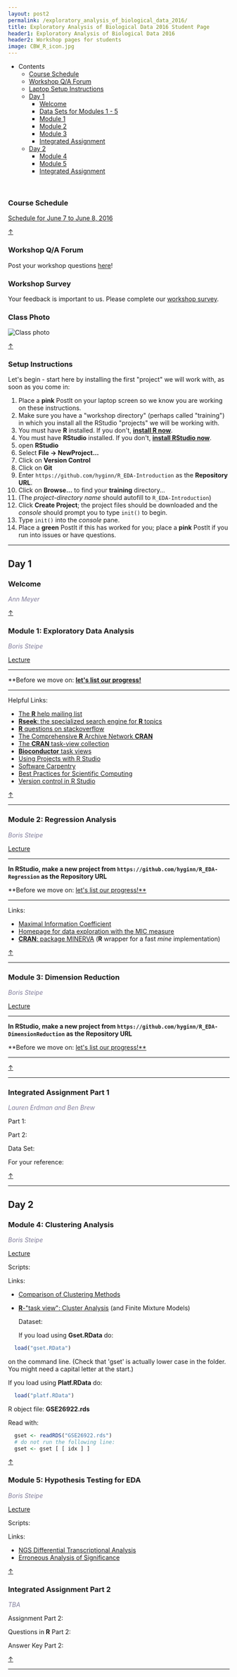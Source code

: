 ```yaml
---
layout: post2
permalink: /exploratory_analysis_of_biological_data_2016/
title: Exploratory Analysis of Biological Data 2016 Student Page
header1: Exploratory Analysis of Biological Data 2016
header2: Workshop pages for students
image: CBW_R_icon.jpg
---
```


<ul id="navmenu">
  <li><a id="back_to_top">Contents</a>
     <ul class="sub1">
     <li><a href="#course_schedule">Course Schedule</a></li>
     <li><a href="#q_a_forum">Workshop Q/A Forum</a></li>
     <li><a href="#setup">Laptop Setup Instructions</a></li>
      <li><a href="#day1">Day 1</a>
         <ul class="sub2">  
           <li><a href="#welcome">Welcome</a></li>
           <li><a href="#data_sets">Data Sets for Modules 1 - 5</a></li>
           <li><a href="#module_1">Module 1</a></li>
           <li><a href="#module_2">Module 2</a></li>
           <li><a href="#module_3">Module 3</a></li>
           <li><a href="#assignment1">Integrated Assignment</a></li>
        </ul>
      </li>
       <li><a href="#day_2">Day 2</a>
          <ul class="sub2">
             <li><a href="#module_4">Module 4</a></li>
             <li><a href="#module_5">Module 5</a></li>
             <li><a href="#assignment2">Integrated Assignment</a></li>
           </ul>
       </li>
    </ul>
  </li>
</ul>  

<br>

###  Course Schedule  <a id="course_schedule"></a>

  <a href="http://bioinformatics-ca.github.io/2016_workshops/Stats/Stats_2016_Schedule_v1.pdf">Schedule for June 7 to June 8, 2016</a>

[&uarr;](#back_to_top)

###  Workshop Q/A Forum <a id="q_a_forum"></a>

  Post your workshop questions <a href="http://noteapp.com/EDAinR">here</a>!
  
### Workshop Survey

Your feedback is important to us.  Please complete our [workshop survey](https://www.surveymonkey.com/r/2C5BTPB).
  
### Class Photo

![Class photo](https://bioinformatics-ca.github.io/2016_workshops/Stats/CBW-June-7.jpeg)

[&uarr;](#back_to_top)

### Setup Instructions <a id="setup"></a>


Let's begin - start here by installing the first "project" we will work with, as soon as you come in:

1. Place a **pink** PostIt on your laptop screen so we know you are working on these instructions.
2. Make sure you have a "workshop directory" (perhaps called "training") in which you install all the RStudio "projects" we will be working with.
3. You must have **R** installed. If you don't, [**install R now**](http://cran.utstat.utoronto.ca/).
4. You must have **RStudio** installed. If you don't, [**install RStudio now**](https://www.rstudio.com/products/rstudio/download/).
5. open **RStudio**
6. Select **File &rarr; NewProject...**
7. Click on **Version Control**
8. Click on **Git**
9. Enter `https://github.com/hyginn/R_EDA-Introduction` as the **Repository URL**.
10. Click on **Browse...** to find your **training** directory...
11. (The *project-directory name* should autofill to `R_EDA-Introduction`)
12. Click **Create Project**; the project files should be downloaded and the *console* should prompt you to type `init()` to begin.
13. Type `init()` into the *console* pane.
14. Place a **green** PostIt if this has worked for you; place a **pink** PostIt if you run into issues or have questions.

---
<!--
##### Difference Between **R** and **RStudio**
<br>
**RStudio** doesn't know where libraries are installed, when they are not installed through the **RStudio** package manager. To tell **RStudio** the location, you can define the path in a startup file. Create a file called .Renviron . Inside there:

```r
R_LIBS=<R Library Path of other installed packages>
```

That was the problem when students installed things in **RStudio** at the command line using the **R** command <code>install.package()</code>.

... or you could use the package manger to install libraries.

##### Syntax highlighting
<br>
... of scripts in the **R** editor does not seem to work under Windows. If you want highlighted syntax, use **RStudio** instead.


###  Pre-workshop Tutorials <a id="pre_readings"></a>

  You need to be familiar with the material covered in the Introduction to **R** tutorial, below. The tutorial should be very accessible even if you have never used R before.
  
* The [Introduction to **R** tutorial](http://steipe.biochemistry.utoronto.ca/abc/index.php/R_tutorial) 
* The [R command cheat sheet](../../resources/R_Short-refcard.pdf)

[&uarr;](#back_to_top)

***
-->

##  Day 1 <a id="day_1"></a>

###  Welcome <a id="welcome"></a>

  *<font color="#827e9c">Ann Meyer</font>* 
<br>

[&uarr;](#back_to_top)


###  Module 1: Exploratory Data Analysis <a id="module_1"></a>

  *<font color="#827e9c">Boris Steipe</font>*
  
  [Lecture](https://bioinformatics.ca/eda-module-1-2016)
  
---

**Before we move on: [**let's list our progress!**](https://docs.google.com/document/d/1l6vE8ImKPuE-s8Xltpx9NpSl6YaE4t2pY8qicH05Ihs/edit?usp=sharing)

---

  
<!--
  Resources:
  
  * [Single-cell RNA-Seq defines cell type](http://www.ncbi.nlm.nih.gov/pubmed/24531970)
  * [Beyond Bar and Line-Graphs](http://www.ncbi.nlm.nih.gov/pubmed/25901488)
-->  
  Helpful Links:
  
* [The **R** help mailing list](https://stat.ethz.ch/mailman/listinfo/r-help)
* [**Rseek**: the specialized search engine for **R** topics](http://rseek.org/)
* [**R** questions on stackoverflow](http://stackoverflow.com/questions/tagged/r)
* [The Comprehensive **R** Archive Network **CRAN**](http://cran.r-project.org/)
* [The **CRAN** task-view collection](http://cran.r-project.org/web/views/)
* [**Bioconductor** task views](http://www.bioconductor.org/packages/release/BiocViews.html)
* [Using Projects with R Studio](https://support.rstudio.com/hc/en-us/articles/200526207-Using-Projects)
* [Software Carpentry](http://software-carpentry.org/)
* [Best Practices for Scientific Computing](http://journals.plos.org/plosbiology/article?id=10.1371/journal.pbio.1001745)
* [Version control in R Studio](https://support.rstudio.com/hc/en-us/articles/200532077-Version-Control-with-Git-and-SVN)
  
[&uarr;](#back_to_top)

***


###  Module 2: Regression Analysis <a id="module_2"></a>

  *<font color="#827e9c">Boris Steipe</font>*
  
  [Lecture](https://bioinformatics.ca/eda-module-2-2016)
  
---

**In RStudio, make a new project from `https://github.com/hyginn/R_EDA-Regression` as the Repository URL**

**Before we move on: [let's list our progress!**](https://docs.google.com/document/d/1l6vE8ImKPuE-s8Xltpx9NpSl6YaE4t2pY8qicH05Ihs/edit?usp=sharing)

---
  
  Links:
  
* [Maximal Information Coefficient](http://www.ncbi.nlm.nih.gov/pubmed/22174245)
* [Homepage for data exploration with the MIC measure](http://www.exploredata.net/) 
* [**CRAN**: package MINERVA](http://cran.r-project.org/web/packages/minerva/)  (**R** wrapper for a fast *mine* implementation)

[&uarr;](#back_to_top)

***

###  Module 3: Dimension Reduction <a id="module_3"></a>

  *<font color="#827e9c">Boris Steipe</font>*
  
  [Lecture](https://bioinformatics.ca/eda-module-3-2016)
  
---

**In RStudio, make a new project from `https://github.com/hyginn/R_EDA-DimensionReduction` as the Repository URL**

**Before we move on: [let's list our progress!**](https://docs.google.com/document/d/1l6vE8ImKPuE-s8Xltpx9NpSl6YaE4t2pY8qicH05Ihs/edit?usp=sharing)

---

[&uarr;](#back_to_top)

***

### Integrated Assignment Part 1 <a id="assignment1"></a>

*<font color="#827e9c">Lauren Erdman and Ben Brew</font>*

Part 1:

Part 2:

Data Set:

For your reference:

[&uarr;](#back_to_top)

***

##  Day 2 <a id="day_2"></a>

###  Module 4: Clustering Analysis <a id="module_4"></a>

  *<font color="#827e9c">Boris Steipe</font>*
  
  [Lecture](https://bioinformatics.ca/eda-module-4-2016)
  
  Scripts:
  
  Links:
  
* [Comparison of Clustering Methods](http://www.ncbi.nlm.nih.gov/pubmed/19240124)
* [**R**-"task view": Cluster Analysis](http://cran.r-project.org/web/views/Cluster.html)  (and Finite Mixture Models)
  
  Dataset:
  
  If you load using **Gset.RData** do:
  
```r
  load("gset.RData")
```
on the command line.  (Check that 'gset' is actually lower case in the folder.  You might need a capital letter at the start.)

If you load using **Platf.RData** do:

```r
  load("platf.RData")
```

R object file: **GSE26922.rds** 

Read with:

```r
  gset <- readRDS("GSE26922.rds")
  # do not run the following line:
  gset <- gset [ [ idx ] ]
```

[&uarr;](#back_to_top)

###  Module 5: Hypothesis Testing for EDA <a id="module_5"></a>

  *<font color="#827e9c">Boris Steipe</font>*
  
  [Lecture](https://bioinformatics.ca/eda-module-5-2016)
  
  Scripts:
  
  Links:
  
  * [NGS Differential Transcriptional Analysis](http://www.ncbi.nlm.nih.gov/pubmed/25894390)
  * [Erroneous Analysis of Significance](http://www.ncbi.nlm.nih.gov/pubmed/21878926)

[&uarr;](#back_to_top)

###  Integrated Assignment Part 2 <a id="assignment2"></a>

  *<font color="#827e9c">TBA</font>*
  
  Assignment Part 2:
  
  Questions in **R** Part 2:
  
  Answer Key Part 2:
  
  [&uarr;](#back_to_top)
  
  ***
